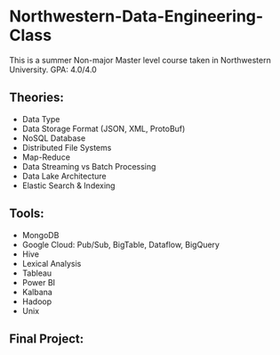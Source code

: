 # Northwestern-Data-Engineering-Class
This is a summer Non-major Master level course taken in Northwestern University.
GPA: 4.0/4.0

## Theories: 
* Data Type
* Data Storage Format (JSON, XML, ProtoBuf)
* NoSQL Database
* Distributed File Systems
* Map-Reduce
* Data Streaming vs Batch Processing
* Data Lake Architecture
* Elastic Search & Indexing

## Tools: 
* MongoDB
* Google Cloud: Pub/Sub, BigTable, Dataflow, BigQuery
* Hive
* Lexical Analysis
* Tableau
* Power BI
* Kalbana
* Hadoop
* Unix

## Final Project:
